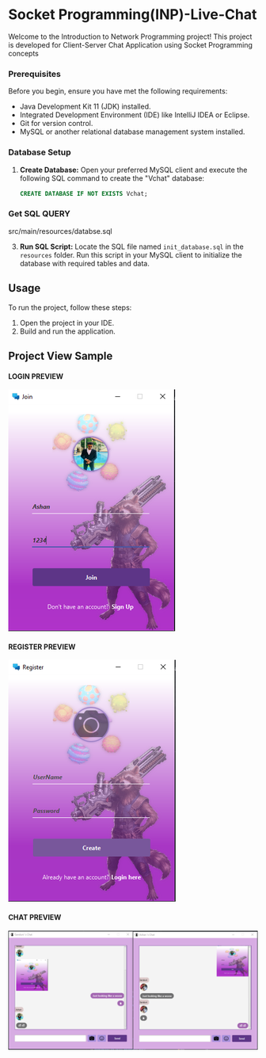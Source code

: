 # Socket Programming(INP)-Live-Chat

Welcome to the Introduction to Network Programming project! This project is developed for Client-Server Chat Application using Socket Programming concepts

### Prerequisites

Before you begin, ensure you have met the following requirements:

- Java Development Kit 11 (JDK) installed.
- Integrated Development Environment (IDE) like IntelliJ IDEA or Eclipse.
- Git for version control.
- MySQL or another relational database management system installed.

### Database Setup

1. **Create Database:**
   Open your preferred MySQL client and execute the following SQL command to create the "Vchat" database:

   ```sql
   CREATE DATABASE IF NOT EXISTS Vchat;
   ```
### Get SQL QUERY
   src/main/resources/databse.sql

3. **Run SQL Script:**
   Locate the SQL file named `init_database.sql` in the `resources` folder. Run this script in your MySQL client to initialize the database with required tables and data.

## Usage

To run the project, follow these steps:

1. Open the project in your IDE.
2. Build and run the application.

## Project View Sample
#### LOGIN PREVIEW
![Alt text](src/main/resources/assets/projectView/UserLogin.PNG)

#### REGISTER PREVIEW
![Alt text](src/main/resources/assets/projectView/Register.PNG)

#### CHAT PREVIEW
![Alt text](src/main/resources/assets/projectView/Chat.PNG)


